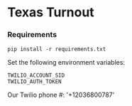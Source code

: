 # Texas Turnout

### Requirements

`pip install -r requirements.txt`

Set the following environment variables:

    TWILIO_ACCOUNT_SID
    TWILIO_AUTH_TOKEN

Our Twilio phone #: '+12036800787'
